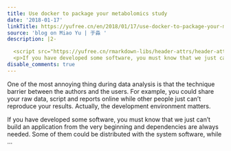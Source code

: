 ```yaml
---
title: Use docker to package your metabolomics study
date: '2018-01-17'
linkTitle: https://yufree.cn/en/2018/01/17/use-docker-to-package-your-metabolomics-study/
source: 'blog on Miao Yu | 于淼 '
description: |2-

  <script src="https://yufree.cn/rmarkdown-libs/header-attrs/header-attrs.js"></script> <p>One of the most annoying thing during data analysis is that the technique barrier between the authors and the users. For example, you could share your raw data, script and reports online while other people just can’t reproduce your results. Actually, the development environment matters.</p>
  <p>If you have developed some software, you must know that we just can’t build an application from the very beginning and dependencies are always needed. Some of them could be distributed with the system software, while  ...
disable_comments: true
---
```


<script src="https://yufree.cn/rmarkdown-libs/header-attrs/header-attrs.js"></script> <p>One of the most annoying thing during data analysis is that the technique barrier between the authors and the users. For example, you could share your raw data, script and reports online while other people just can’t reproduce your results. Actually, the development environment matters.</p>
<p>If you have developed some software, you must know that we just can’t build an application from the very beginning and dependencies are always needed. Some of them could be distributed with the system software, while  ...